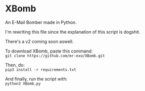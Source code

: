 # XBomb
An E-Mail Bomber made in Python.

I'm rewriting this file since the explanation of this script is dogshit.

There's a v2 coming soon aswell.

To download XBomb, paste this command:\
`git clone https://github.com/mr-exo/XBomb.git`

Then, do:\
`pip3 install -r requirements.txt`

And finally, run the script with:\
`python3 XBomb.py`
